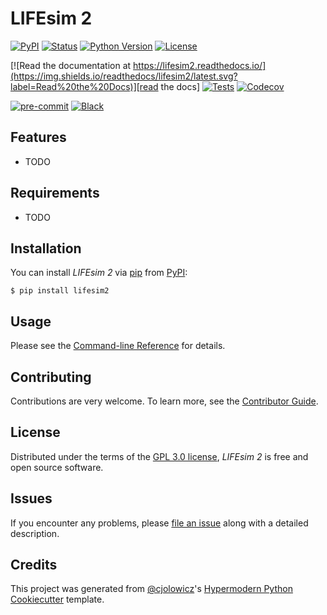 # LIFEsim 2

[![PyPI](https://img.shields.io/pypi/v/lifesim2.svg)][pypi_]
[![Status](https://img.shields.io/pypi/status/lifesim2.svg)][status]
[![Python Version](https://img.shields.io/pypi/pyversions/lifesim2)][python version]
[![License](https://img.shields.io/pypi/l/lifesim2)][license]

[![Read the documentation at https://lifesim2.readthedocs.io/](https://img.shields.io/readthedocs/lifesim2/latest.svg?label=Read%20the%20Docs)][read the docs]
[![Tests](https://github.com/pahuber/lifesim2/workflows/Tests/badge.svg)][tests]
[![Codecov](https://codecov.io/gh/pahuber/lifesim2/branch/main/graph/badge.svg)][codecov]

[![pre-commit](https://img.shields.io/badge/pre--commit-enabled-brightgreen?logo=pre-commit&logoColor=white)][pre-commit]
[![Black](https://img.shields.io/badge/code%20style-black-000000.svg)][black]

[pypi_]: https://pypi.org/project/lifesim2/
[status]: https://pypi.org/project/lifesim2/
[python version]: https://pypi.org/project/lifesim2
[read the docs]: https://lifesim2.readthedocs.io/
[tests]: https://github.com/pahuber/lifesim2/actions?workflow=Tests
[codecov]: https://app.codecov.io/gh/pahuber/lifesim2
[pre-commit]: https://github.com/pre-commit/pre-commit
[black]: https://github.com/psf/black

## Features

- TODO

## Requirements

- TODO

## Installation

You can install _LIFEsim 2_ via [pip] from [PyPI]:

```console
$ pip install lifesim2
```

## Usage

Please see the [Command-line Reference] for details.

## Contributing

Contributions are very welcome.
To learn more, see the [Contributor Guide].

## License

Distributed under the terms of the [GPL 3.0 license][license],
_LIFEsim 2_ is free and open source software.

## Issues

If you encounter any problems,
please [file an issue] along with a detailed description.

## Credits

This project was generated from [@cjolowicz]'s [Hypermodern Python Cookiecutter] template.

[@cjolowicz]: https://github.com/cjolowicz
[pypi]: https://pypi.org/
[hypermodern python cookiecutter]: https://github.com/cjolowicz/cookiecutter-hypermodern-python
[file an issue]: https://github.com/pahuber/lifesim2/issues
[pip]: https://pip.pypa.io/

<!-- github-only -->

[license]: https://github.com/pahuber/lifesim2/blob/main/LICENSE
[contributor guide]: https://github.com/pahuber/lifesim2/blob/main/CONTRIBUTING.md
[command-line reference]: https://lifesim2.readthedocs.io/en/latest/usage.html
